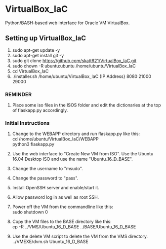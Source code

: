 # VirtualBox_IaC
Python/BASH-based web interface for Oracle VM VirtualBox.

## Setting up VirtualBox_IaC
1. sudo apt-get update -y
2. sudo apt-get install git -y
3. sudo git clone https://github.com/skatt621/VirtualBox_IaC.git
4. sudo chown -R ubuntu:ubuntu /home/ubuntu/VirtualBox_IaC
5. cd VirtualBox_IaC
6. ./installer.sh /home/ubuntu/VirtualBox_IaC {IP Address} 8080 21000 29000

### REMINDER
1. Place some iso files in the ISOS folder and edit the dictionaries at the top of flaskapp.py accordingly.

### Initial Instructions
1. Change to the WEBAPP directory and run flaskapp.py like this:  
    cd /home/ubuntu/VirtualBox_IaC/WEBAPP  
    python3 flaskapp.py  

2. Use the web interface to "Create New VM from ISO". Use the Ubuntu 16.04 Desktop ISO and use the name "Ubuntu_16_D_BASE".
3. Change the username to "msudo".
4. Change the password to "pass".
5. Install OpenSSH server and enable/start it.
6. Allow password log in as well as root SSH.
7. Power off the VM from the commandline like this:  
    sudo shutdown 0  

8. Copy the VM files to the BASE directory like this:  
    cp -R ../VMS/Ubuntu_16_D_BASE ../BASE/Ubuntu_16_D_BASE  

9. Use the delete VM script to delete the VM from the VMS directory.  
    ../VMEXE/dvm.sh Ubuntu_16_D_BASE
